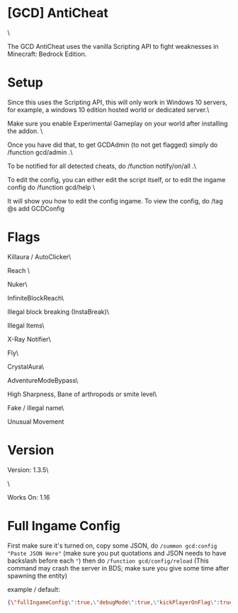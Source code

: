 
# [GCD] AntiCheat

\

The GCD AntiCheat uses the vanilla Scripting API to fight weaknesses in Minecraft: Bedrock Edition.

# Setup

  

Since this uses the Scripting API, this will only work in Windows 10 servers, for example, a windows 10 edition hosted world or dedicated server.\

Make sure you enable Experimental Gameplay on your world after installing the addon. \

Once you have did that, to get GCDAdmin (to not get flagged) simply do /function gcd/admin .\

To be notified for all detected cheats, do /function notify/on/all .\

To edit the config, you can either edit the script itself, or to edit the ingame config do /function gcd/help \

It will show you how to edit the config ingame. To view the config, do /tag @s add GCDConfig

# Flags

Killaura / AutoClicker\

Reach \

Nuker\

InfiniteBlockReach\

Illegal block breaking (InstaBreak)\

Illegal Items\

X-Ray Notifier\

Fly\

CrystalAura\

AdventureModeBypass\

High Sharpness, Bane of arthropods or smite level\

Fake / illegal name\

Unusual Movement

  

# Version

Version: 1.3.5\

\

Works On: 1.16

  

# Full Ingame Config

First make sure it's turned on, copy some JSON, do `/summon gcd:config "Paste JSON Here"` (make sure you put quotations and JSON needs to have backslash before each `"`) then do `/function gcd/config/reload` (This command may crash the server in BDS; make sure you give some time after spawning the entity)

example / default:

```json
{\"fullIngameConfig\":true,\"debugMode\":true,\"kickPlayerOnFlag\":true,\"maxCrystals\":10,\"showHealthOnActionbar\":0,\"maxFlyTime\":100,\"flyCheckEnabled\":true,\"maxAPPSExtent\":30,\"maxTimesFlagged\":8,\"automaticBan\":true,\"maxReach\":3.5,\"maxReachUses\":3,\"maxDPPSExtent\":10,\"NukerAffectedByTPS\":true,\"sharpnessCheck\":true,\"maxDamage\":30,\"movementCheck\":true,\"allowElytras\":true,\"movementCheckCooldown\":2,\"movementCheckTolerance\":3.04}
```